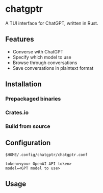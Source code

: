 # chatgptr

A TUI interface for ChatGPT, written in Rust.

## Features

- Converse with ChatGPT
- Specify which model to use
- Browse through conversations
- Save conversations in plaintext format

## Installation

### Prepackaged binaries

### Crates.io

### Build from source

## Configuration

`$HOME/.config/chatgptr/chatgptr.conf`

```
token=<your OpenAI API token>
model=<GPT model to use>
```

## Usage
